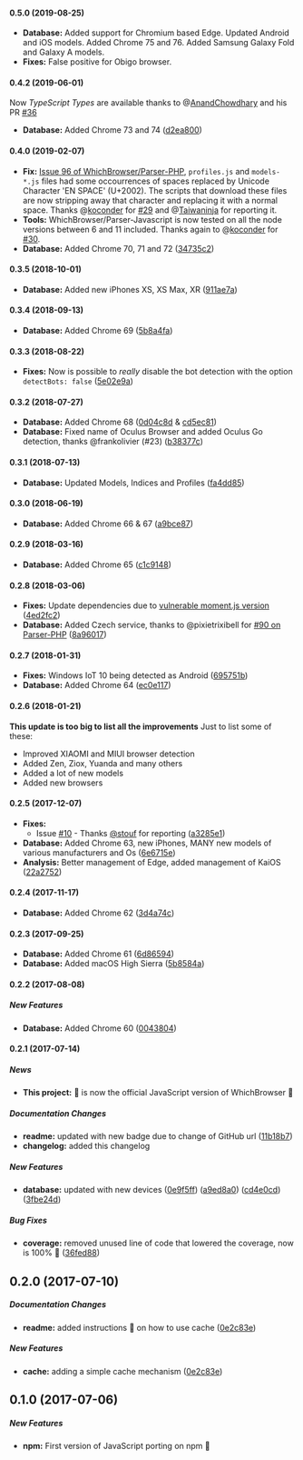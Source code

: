 #### 0.5.0 (2019-08-25)
* **Database:** Added support for Chromium based Edge. Updated Android and iOS models. Added Chrome 75 and 76. Added Samsung Galaxy Fold and Galaxy A models.
* **Fixes:** False positive for Obigo browser. 

#### 0.4.2 (2019-06-01)
Now *TypeScript Types* are available thanks to @[AnandChowdhary](https://github.com/AnandChowdhary) and his PR [#36](https://github.com/WhichBrowser/Parser-JavaScript/pull/36) 
* **Database:** Added Chrome 73 and 74 ([d2ea800](https://github.com/WhichBrowser/Parser-JavaScript/commit/d2ea8009277426ea874559e8e426f29510816ae0))

#### 0.4.0 (2019-02-07)
* **Fix:** [Issue 96 of WhichBrowser/Parser-PHP](https://github.com/WhichBrowser/Parser-PHP/issues/96), `profiles.js` and `models-*.js` files had some occourrences of spaces replaced by Unicode Character 'EN SPACE' (U+2002). The scripts that download these files are now stripping away that character and replacing it with a normal space. Thanks @[koconder](https://github.com/koconder) for [#29](https://github.com/WhichBrowser/Parser-JavaScript/pull/29) and @[Taiwaninja](https://github.com/Taiwaninja) for reporting it.
* **Tools:** WhichBrowser/Parser-Javascript is now tested on all the node versions between 6 and 11 included. Thanks again to @[koconder](https://github.com/koconder) for [#30](https://github.com/WhichBrowser/Parser-JavaScript/pull/30).
* **Database:** Added Chrome 70, 71 and 72 ([34735c2](https://github.com/WhichBrowser/Parser-JavaScript/commit/34735c27191e6b4c70b850aeea6f90bc51c65299))

#### 0.3.5 (2018-10-01)
* **Database:** Added new iPhones XS, XS Max, XR ([911ae7a](https://github.com/WhichBrowser/Parser-JavaScript/commit/911ae7a7847acc2be01a809db95bbfaeb930ae73))

#### 0.3.4 (2018-09-13)
* **Database:** Added Chrome 69 ([5b8a4fa](https://github.com/WhichBrowser/Parser-JavaScript/commit/5b8a4fa5e81740336cf29c88982af152f70e81c9))

#### 0.3.3 (2018-08-22)
* **Fixes:** Now is possible to *really* disable the bot detection with the option `detectBots: false` ([5e02e9a](https://github.com/WhichBrowser/Parser-JavaScript/commit/5e02e9a01fdee83b7bb0b6e91372b1870b157d52))

#### 0.3.2 (2018-07-27)
* **Database:** Added Chrome 68 ([0d04c8d](https://github.com/WhichBrowser/Parser-JavaScript/commit/0d04c8def9971c7a6bf16e1b1398bb475e69a310) & [cd5ec81](https://github.com/WhichBrowser/Parser-JavaScript/commit/cd5ec8183a6145dd901e3433c78846e1f9af5976))
* **Database:** Fixed name of Oculus Browser and added Oculus Go detection, thanks @frankolivier (#23) ([b38377c](https://github.com/WhichBrowser/Parser-JavaScript/commit/b38377c8d1856a316c6f74fea15ee3228aa050d6))

#### 0.3.1 (2018-07-13)
* **Database:** Updated Models, Indices and Profiles ([fa4dd85](https://github.com/WhichBrowser/Parser-JavaScript/commit/fa4dd8514991578da4102027269071db860194f3))

#### 0.3.0 (2018-06-19)
* **Database:** Added Chrome 66 & 67 ([a9bce87](https://github.com/WhichBrowser/Parser-JavaScript/commit/a9bce872a9a17491539aca760d2627f1af2a6beb))

#### 0.2.9 (2018-03-16)
* **Database:** Added Chrome 65 ([c1c9148](https://github.com/WhichBrowser/Parser-JavaScript/commit/c1c9148397b179d0655ec0f5b181d8e65511df38))

#### 0.2.8 (2018-03-06)
* **Fixes:** Update dependencies due to [vulnerable moment.js version](https://nvd.nist.gov/vuln/detail/CVE-2017-18214)  ([4ed2fc2](https://github.com/WhichBrowser/Parser-JavaScript/commit/4ed2fc296e1949b0cb8c5563a65b8cf97649241a))
* **Database:** Added Czech service, thanks to @pixietrixibell for [#90 on Parser-PHP](https://github.com/WhichBrowser/Parser-PHP/pull/90) ([8a96017](https://github.com/WhichBrowser/Parser-JavaScript/commit/8a96017408ac35b37e73d31b7746ad84723dcfc0))

#### 0.2.7 (2018-01-31)
* **Fixes:** Windows IoT 10 being detected as Android ([695751b](https://github.com/WhichBrowser/Parser-JavaScript/commit/695751b00a28b6ca28208c944e8bbf13a230c798))
* **Database:** Added Chrome 64 ([ec0e117](https://github.com/WhichBrowser/Parser-JavaScript/commit/ec0e117b7e1f56a68d53cc2e8d0982b23827994a))

#### 0.2.6 (2018-01-21)
**This update is too big to list all the improvements** 
Just to list some of these:

* Improved XIAOMI and MIUI browser detection
* Added Zen, Ziox, Yuanda and many others
* Added a lot of new models
* Added new browsers

#### 0.2.5 (2017-12-07)
* **Fixes:** 
    * Issue [#10](https://github.com/WhichBrowser/Parser-JavaScript/issues/10) - Thanks [@stouf](https://github.com/stouf) for reporting ([a3285e1](https://github.com/WhichBrowser/Parser-JavaScript/commit/a3285e1f1f439bccbbe2c1bb93abfdcd3a93f7de))
* **Database:** Added Chrome 63, new iPhones, MANY new models of various manufacturers and Os ([6e6715e](https://github.com/WhichBrowser/Parser-JavaScript/commit/6e6715e022bb26e2a4bd5a7f24a6fc2a9a023ebb))
* **Analysis:** Better management of Edge, added management of KaiOS ([22a2752](https://github.com/WhichBrowser/Parser-JavaScript/commit/22a27520ce38dd5f50954387b5e0499c88bef1e0))

#### 0.2.4 (2017-11-17) 
* **Database:** Added Chrome 62 ([3d4a74c](https://github.com/WhichBrowser/Parser-JavaScript/commit/3d4a74c1cf995a41bde6a6136bfd076d9e877286))

#### 0.2.3 (2017-09-25) 
* **Database:** Added Chrome 61 ([6d86594](https://github.com/WhichBrowser/Parser-JavaScript/commit/6d86594e82e795fb1720dfc162c002e73889be4b))
* **Database:** Added macOS High Sierra ([5b8584a](https://github.com/WhichBrowser/Parser-JavaScript/commit/5b8584adf81f449b75d851c34d2d6ab39d138579))

#### 0.2.2 (2017-08-08)

##### New Features
* **Database:** Added Chrome 60 ([0043804](https://github.com/WhichBrowser/Parser-JavaScript/commit/00438049ff3f30fb2810a980c88146b2112eff0b))

#### 0.2.1 (2017-07-14)

##### News
* **This project:** 🎊 is now the official JavaScript version of WhichBrowser 🍾

##### Documentation Changes
* **readme:** updated with new badge due to change of GitHub url ([11b18b7](https://github.com/WhichBrowser/Parser-JavaScript/commit/11b18b76409edeece95a8fd32fdb13b466ab1e8f))
* **changelog:** added this changelog

##### New Features
* **database:** updated with new devices ([0e9f5ff](https://github.com/WhichBrowser/Parser-JavaScript/commit/0e9f5ffe6c8c571edec13d9590c67348247a8bc1))
([a9ed8a0](https://github.com/WhichBrowser/Parser-JavaScript/commit/a9ed8a0a45206eae7a64f8f86f861688b4ed3cca))
([cd4e0cd](https://github.com/WhichBrowser/Parser-JavaScript/commit/cd4e0cd158a897a917593e41cddd992b9325b53e))
([3fbe24d](https://github.com/WhichBrowser/Parser-JavaScript/commit/3fbe24d223eb45d3fd14e97e91f55ef5f98be065))

##### Bug Fixes
* **coverage:** removed unused line of code that lowered the coverage, now is 100% 🎉 ([36fed88](https://github.com/WhichBrowser/Parser-JavaScript/commit/36fed88210cbfd38f65911a03d1d90be6e3553c4))

## 0.2.0 (2017-07-10)

##### Documentation Changes

* **readme:** added instructions 📖 on how to use cache ([0e2c83e](https://github.com/WhichBrowser/Parser-JavaScript/commit/0e2c83e5cd53bcaa5c59047ea8665a9e48174ff8))

##### New Features
* **cache:** adding a simple cache mechanism ([0e2c83e](https://github.com/WhichBrowser/Parser-JavaScript/commit/0e2c83e5cd53bcaa5c59047ea8665a9e48174ff8))

## 0.1.0 (2017-07-06)

##### New Features

* **npm:** First version of JavaScript porting on npm 🎇
